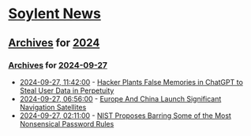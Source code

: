# [Soylent News](../../../README.md)

## [Archives](../../index.md) for [2024](../index.md)

### [Archives](../../index.md) for [2024-09-27](index.md)

* [2024-09-27, 11:42:00](https://soylentnews.org/article.pl?sid=24/09/26/1348238&from=rss) - [Hacker Plants False Memories in ChatGPT to Steal User Data in Perpetuity](https://soylentnews.org/article.pl?sid=24/09/26/1348238&from=rss)
* [2024-09-27, 06:56:00](https://soylentnews.org/article.pl?sid=24/09/26/1218214&from=rss) - [Europe And China Launch Significant Navigation Satellites](https://soylentnews.org/article.pl?sid=24/09/26/1218214&from=rss)
* [2024-09-27, 02:11:00](https://soylentnews.org/article.pl?sid=24/09/26/1212224&from=rss) - [NIST Proposes Barring Some of the Most Nonsensical Password Rules](https://soylentnews.org/article.pl?sid=24/09/26/1212224&from=rss)
